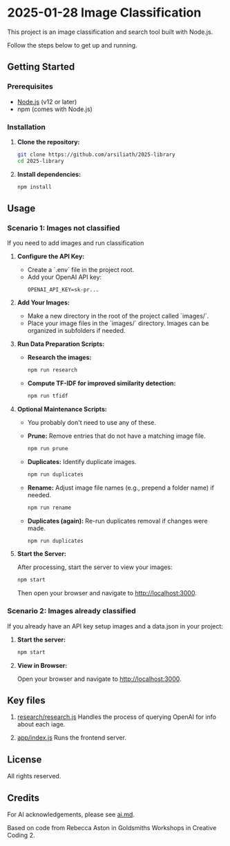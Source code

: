 # 2025-01-28 Image Classification

This project is an image classification and search tool built with Node.js. 

Follow the steps below to get up and running.

## Getting Started

### Prerequisites

- [Node.js](https://nodejs.org/) (v12 or later)
- npm (comes with Node.js)

### Installation

1. **Clone the repository:**

   ```bash
   git clone https://github.com/arsiliath/2025-library
   cd 2025-library
   ```

2. **Install dependencies:**

   ```bash
   npm install
   ```

## Usage



### Scenario 1: Images not classified

If you need to add images and run classification

1. **Configure the API Key:**

   - Create a \`.env\` file in the project root.
   - Add your OpenAI API key:
     ```
     OPENAI_API_KEY=sk-pr...
     ```

2. **Add Your Images:**

   - Make a new directory in the root of the project called \`images/\`.
   - Place your image files in the \`images/\` directory. Images can be organized in subfolders if needed.

3. **Run Data Preparation Scripts:**

   - **Research the images:**
     ```bash
     npm run research
     ```
   - **Compute TF-IDF for improved similarity detection:**
     ```bash
     npm run tfidf
     ```

4. **Optional Maintenance Scripts:**

   - You probably don't need to use any of these.

   - **Prune:** Remove entries that do not have a matching image file.
     ```bash
     npm run prune
     ```
   - **Duplicates:** Identify duplicate images.
     ```bash
     npm run duplicates
     ```
   - **Rename:** Adjust image file names (e.g., prepend a folder name) if needed.
     ```bash
     npm run rename
     ```
   - **Duplicates (again):** Re-run duplicates removal if changes were made.
     ```bash
     npm run duplicates
     ```

5. **Start the Server:**

   After processing, start the server to view your images:
   ```bash
   npm start
   ```
   Then open your browser and navigate to [http://localhost:3000](http://localhost:3000).


### Scenario 2: Images already classified

If you already have an API key setup images and a data.json in your project:


1. **Start the server:**

   ```bash
   npm start
   ```

2. **View in Browser:**

   Open your browser and navigate to [http://localhost:3000](http://localhost:3000).


## Key files

1. [research/research.js](research/research.js)
   Handles the process of querying OpenAI for info about each iage.


1. [app/index.js](app/index.js)
   Runs the frontend server.

## License

All rights reserved.

## Credits

For AI acknowledgements, please see [ai.md](ai.md).

Based on code from Rebecca Aston in Goldsmiths Workshops in Creative Coding 2.